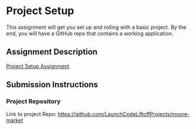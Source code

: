 # Project Setup
This assignment will get you set up and rolling with a basic project. By the end, you will have a GitHub repo that contains a working application.

## Assignment Description
[Project Setup Assignment](https://education.launchcode.org/liftoff/assignments/project-setup/)

## Submission Instructions

### Project Repository
Link to project Repo: https://github.com/LaunchCodeLiftoffProjects/moore-market